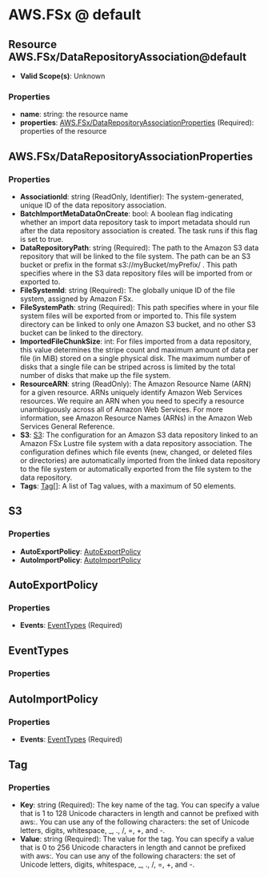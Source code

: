 # AWS.FSx @ default

## Resource AWS.FSx/DataRepositoryAssociation@default
* **Valid Scope(s)**: Unknown
### Properties
* **name**: string: the resource name
* **properties**: [AWS.FSx/DataRepositoryAssociationProperties](#awsfsxdatarepositoryassociationproperties) (Required): properties of the resource

## AWS.FSx/DataRepositoryAssociationProperties
### Properties
* **AssociationId**: string (ReadOnly, Identifier): The system-generated, unique ID of the data repository association.
* **BatchImportMetaDataOnCreate**: bool: A boolean flag indicating whether an import data repository task to import metadata should run after the data repository association is created. The task runs if this flag is set to true.
* **DataRepositoryPath**: string (Required): The path to the Amazon S3 data repository that will be linked to the file system. The path can be an S3 bucket or prefix in the format s3://myBucket/myPrefix/ . This path specifies where in the S3 data repository files will be imported from or exported to.
* **FileSystemId**: string (Required): The globally unique ID of the file system, assigned by Amazon FSx.
* **FileSystemPath**: string (Required): This path specifies where in your file system files will be exported from or imported to. This file system directory can be linked to only one Amazon S3 bucket, and no other S3 bucket can be linked to the directory.
* **ImportedFileChunkSize**: int: For files imported from a data repository, this value determines the stripe count and maximum amount of data per file (in MiB) stored on a single physical disk. The maximum number of disks that a single file can be striped across is limited by the total number of disks that make up the file system.
* **ResourceARN**: string (ReadOnly): The Amazon Resource Name (ARN) for a given resource. ARNs uniquely identify Amazon Web Services resources. We require an ARN when you need to specify a resource unambiguously across all of Amazon Web Services. For more information, see Amazon Resource Names (ARNs) in the Amazon Web Services General Reference.
* **S3**: [S3](#s3): The configuration for an Amazon S3 data repository linked to an Amazon FSx Lustre file system with a data repository association. The configuration defines which file events (new, changed, or deleted files or directories) are automatically imported from the linked data repository to the file system or automatically exported from the file system to the data repository.
* **Tags**: [Tag](#tag)[]: A list of Tag values, with a maximum of 50 elements.

## S3
### Properties
* **AutoExportPolicy**: [AutoExportPolicy](#autoexportpolicy)
* **AutoImportPolicy**: [AutoImportPolicy](#autoimportpolicy)

## AutoExportPolicy
### Properties
* **Events**: [EventTypes](#eventtypes) (Required)

## EventTypes
### Properties

## AutoImportPolicy
### Properties
* **Events**: [EventTypes](#eventtypes) (Required)

## Tag
### Properties
* **Key**: string (Required): The key name of the tag. You can specify a value that is 1 to 128 Unicode characters in length and cannot be prefixed with aws:. You can use any of the following characters: the set of Unicode letters, digits, whitespace, _, ., /, =, +, and -. 
* **Value**: string (Required): The value for the tag. You can specify a value that is 0 to 256 Unicode characters in length and cannot be prefixed with aws:. You can use any of the following characters: the set of Unicode letters, digits, whitespace, _, ., /, =, +, and -. 

